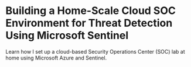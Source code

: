 # Building a Home-Scale Cloud SOC Environment for Threat Detection Using Microsoft Sentinel
Learn how I set up a cloud-based Security Operations Center (SOC) lab at home using Microsoft Azure and Sentinel.
